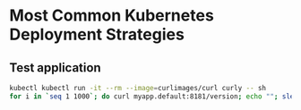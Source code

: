 # Most Common Kubernetes Deployment Strategies


## Test application

```bash
kubectl kubectl run -it --rm --image=curlimages/curl curly -- sh
for i in `seq 1 1000`; do curl myapp.default:8181/version; echo ""; sleep 1; done
```